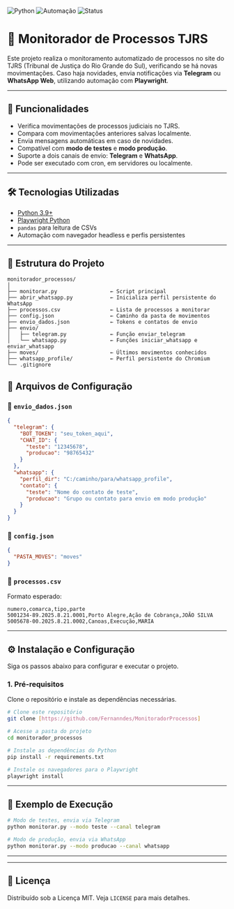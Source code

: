 ![Python](https://img.shields.io/badge/python-3.9%2B-blue)
![Automação](https://img.shields.io/badge/automação-playwright-green)
![Status](https://img.shields.io/badge/status-em%20desenvolvimento-yellow)

# 📌 Monitorador de Processos TJRS

Este projeto realiza o monitoramento automatizado de processos no site do TJRS (Tribunal de Justiça do Rio Grande do Sul), verificando se há novas movimentações. Caso haja novidades, envia notificações via **Telegram** ou **WhatsApp Web**, utilizando automação com **Playwright**.

---

## 🚀 Funcionalidades

- Verifica movimentações de processos judiciais no TJRS.
- Compara com movimentações anteriores salvas localmente.
- Envia mensagens automáticas em caso de novidades.
- Compatível com **modo de testes** e **modo produção**.
- Suporte a dois canais de envio: **Telegram** e **WhatsApp**.
- Pode ser executado com cron, em servidores ou localmente.

---

## 🛠️ Tecnologias Utilizadas

- [Python 3.9+](https://www.python.org/)
- [Playwright Python](https://playwright.dev/python/)
- `pandas` para leitura de CSVs
- Automação com navegador headless e perfis persistentes

---

## 📁 Estrutura do Projeto

```
monitorador_processos/
│
├── monitorar.py                 ← Script principal
├── abrir_whatsapp.py            ← Inicializa perfil persistente do WhatsApp
├── processos.csv                ← Lista de processos a monitorar
├── config.json                  ← Caminho da pasta de movimentos
├── envio_dados.json             ← Tokens e contatos de envio
├── envio/
│   ├── telegram.py              ← Função enviar_telegram
│   └── whatsapp.py              ← Funções iniciar_whatsapp e enviar_whatsapp
├── moves/                       ← Últimos movimentos conhecidos
├── whatsapp_profile/            ← Perfil persistente do Chromium
└── .gitignore
```

## 📝 Arquivos de Configuração

### 🔐 `envio_dados.json` 

```json
{
  "telegram": {
    "BOT_TOKEN": "seu_token_aqui",
    "CHAT_ID": {
      "teste": "12345678",
      "producao": "98765432"
    }
  },
  "whatsapp": {
    "perfil_dir": "C:/caminho/para/whatsapp_profile",
    "contato": {
      "teste": "Nome do contato de teste",
      "producao": "Grupo ou contato para envio em modo produção"
    }
  }
}
```

### 📂 `config.json`

```json
{
  "PASTA_MOVES": "moves"
}
```

### 📄 `processos.csv`

Formato esperado:

```csv
numero,comarca,tipo,parte
5001234-89.2025.8.21.0001,Porto Alegre,Ação de Cobrança,JOÃO SILVA
5005678-00.2025.8.21.0002,Canoas,Execução,MARIA
```

---
## ⚙️ Instalação e Configuração

Siga os passos abaixo para configurar e executar o projeto.

### 1. Pré-requisitos

Clone o repositório e instale as dependências necessárias.

```bash
# Clone este repositório
git clone [https://github.com/Fernanndes/MonitoradorProcessos]

# Acesse a pasta do projeto
cd monitorador_processos

# Instale as dependências do Python
pip install -r requirements.txt

# Instale os navegadores para o Playwright
playwright install
```

---

## 🧪 Exemplo de Execução

```bash
# Modo de testes, envia via Telegram
python monitorar.py --modo teste --canal telegram

# Modo de produção, envia via WhatsApp
python monitorar.py --modo producao --canal whatsapp
```

---
---

## 📌 Licença

Distribuído sob a Licença MIT. Veja `LICENSE` para mais detalhes.